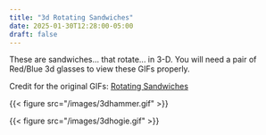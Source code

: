 ```yaml
---
title: "3d Rotating Sandwiches"
date: 2025-01-30T12:28:00-05:00
draft: false
---
```


These are sandwiches... that rotate... in 3-D. You will need a pair of Red/Blue 3d glasses to view these GIFs properly.

Credit for the original GIFs: [Rotating Sandwiches](https://rotatingsandwiches.com)

{{< figure src="/images/3dhammer.gif" >}}


{{< figure src="/images/3dhogie.gif" >}}
